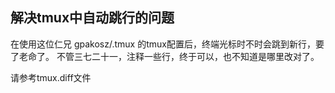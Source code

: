 ## 解决tmux中自动跳行的问题

在使用这位仁兄 gpakosz/.tmux 的tmux配置后，终端光标时不时会跳到新行，要了老命了。
不管三七二十一，注释一些行，终于可以，也不知道是哪里改对了。

请参考tmux.diff文件
